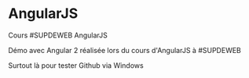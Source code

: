 # AngularJS
Cours #SUPDEWEB AngularJS

Démo avec Angular 2 réalisée lors du cours d'AngularJS à #SUPDEWEB

Surtout là pour tester Github via Windows
